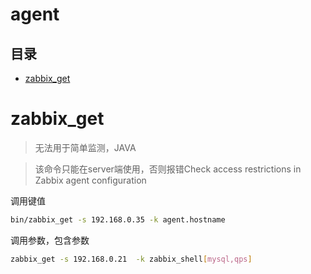 # agent

## 目录

-   [zabbix\_get](#zabbix_get)

# zabbix\_get

> 无法用于简单监测，JAVA

> 该命令只能在server端使用，否则报错Check access restrictions in Zabbix agent configuration

调用键值

```bash
bin/zabbix_get -s 192.168.0.35 -k agent.hostname
```

调用参数，包含参数

```bash
zabbix_get -s 192.168.0.21  -k zabbix_shell[mysql,qps]
```
